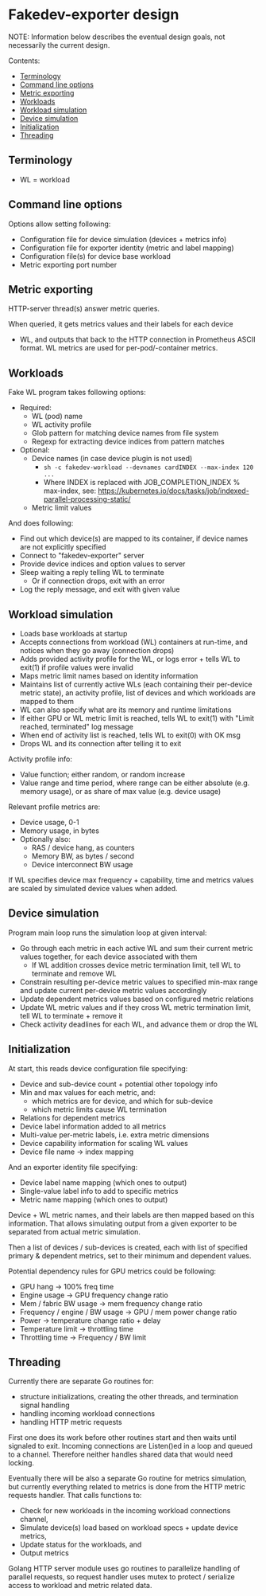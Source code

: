 
Fakedev-exporter design
=======================

NOTE: Information below describes the eventual design goals, not
necessarily the current design.

Contents:
* [Terminology](#terminology)
* [Command line options](#command-line-options)
* [Metric exporting](#metric-exporting)
* [Workloads](#workloads)
* [Workload simulation](#workload-simulation)
* [Device simulation](#device-simulation)
* [Initialization](#initialization)
* [Threading](#threading)


Terminology
-----------

* WL = workload


Command line options
--------------------

Options allow setting following:

* Configuration file for device simulation (devices + metrics info)
* Configuration file for exporter identity (metric and label mapping)
* Configuration file(s) for device base workload
* Metric exporting port number


Metric exporting
----------------

HTTP-server thread(s) answer metric queries.

When queried, it gets metrics values and their labels for each device
+ WL, and outputs that back to the HTTP connection in Prometheus ASCII
format.  WL metrics are used for per-pod/-container metrics.


Workloads
---------

Fake WL program takes following options:
* Required:
  * WL (pod) name
  * WL activity profile
  * Glob pattern for matching device names from file system
  * Regexp for extracting device indices from pattern matches
* Optional:
  * Device names (in case device plugin is not used)
    - `sh -c fakedev-workload --devnames cardINDEX --max-index 120 ...`
    - Where INDEX is replaced with JOB_COMPLETION_INDEX % max-index, see:
      https://kubernetes.io/docs/tasks/job/indexed-parallel-processing-static/
  * Metric limit values

And does following:
* Find out which device(s) are mapped to its container,
  if device names are not explicitly specified
* Connect to "fakedev-exporter" server
* Provide device indices and option values to server
* Sleep waiting a reply telling WL to terminate
  - Or if connection drops, exit with an error
* Log the reply message, and exit with given value


Workload simulation
-------------------

* Loads base workloads at startup
* Accepts connections from workload (WL) containers at run-time,
  and notices when they go away (connection drops)
* Adds provided activity profile for the WL, or logs error + tells WL
  to exit(1) if profile values were invalid
* Maps metric limit names based on identity information
* Maintains list of currently active WLs (each containing their
  per-device metric state), an activity profile, list of devices
  and which workloads are mapped to them
* WL can also specify what are its memory and runtime limitations
* If either GPU or WL metric limit is reached, tells WL to exit(1)
  with "Limit <X> reached, terminated" log message
* When end of activity list is reached, tells WL to exit(0) with OK msg
* Drops WL and its connection after telling it to exit

Activity profile info:
* Value function; either random, or random increase
* Value range and time period, where range can be either absolute
  (e.g. memory usage), or as share of max value (e.g. device usage)

Relevant profile metrics are:
* Device usage, 0-1
* Memory usage, in bytes
* Optionally also:
  * RAS / device hang, as counters
  * Memory BW, as bytes / second
  * Device interconnect BW usage

If WL specifies device max frequency + capability, time and metrics
values are scaled by simulated device values when added.


Device simulation
-----------------

Program main loop runs the simulation loop at given interval:
* Go through each metric in each active WL and sum their current
  metric values together, for each device associated with them
  - If WL addition crosses device metric termination limit,
    tell WL to terminate and remove WL
* Constrain resulting per-device metric values to specified min-max range
  and update current per-device metric values accordingly
* Update dependent metrics values based on configured metric relations
* Update WL metric values and if they cross WL metric termination limit,
  tell WL to terminate + remove it
* Check activity deadlines for each WL, and advance them or drop the WL


Initialization
--------------

At start, this reads device configuration file specifying:
* Device and sub-device count + potential other topology info
* Min and max values for each metric, and:
  - which metrics are for device, and which for sub-device
  - which metric limits cause WL termination
* Relations for dependent metrics
* Device label information added to all metrics
* Multi-value per-metric labels, i.e. extra metric dimensions
* Device capability information for scaling WL values
* Device file name -> index mapping

And an exporter identity file specifying:
* Device label name mapping (which ones to output)
* Single-value label info to add to specific metrics
* Metric name mapping (which ones to output)

Device + WL metric names, and their labels are then mapped based on
this information.  That allows simulating output from a given exporter
to be separated from actual metric simulation.

Then a list of devices / sub-devices is created, each with list of
specified primary & dependent metrics, set to their minimum and
dependent values.

Potential dependency rules for GPU metrics could be following:
* GPU hang -> 100% freq time
* Engine usage -> GPU frequency change ratio
* Mem / fabric BW usage -> mem frequency change ratio
* Frequency / engine / BW usage  -> GPU / mem power change ratio
* Power -> temperature change ratio + delay
* Temperature limit -> throttling time
* Throttling time -> Frequency / BW limit


Threading
---------

Currently there are separate Go routines for:
* structure initializations, creating the other threads, and
  termination signal handling
* handling incoming workload connections
* handling HTTP metric requests

First one does its work before other routines start and then waits
until signaled to exit. Incoming connections are Listen()ed in a loop
and queued to a channel. Therefore neither handles shared data that
would need locking.

Eventually there will be also a separate Go routine for metrics
simulation, but currently everything related to metrics is done from
the HTTP metric requests handler.  That calls functions to:
* Check for new workloads in the incoming workload connections channel,
* Simulate device(s) load based on workload specs + update device metrics,
* Update status for the workloads, and
* Output metrics

Golang HTTP server module uses go routines to parallelize handling of
parallel requests, so request handler uses mutex to protect /
serialize access to workload and metric related data.
